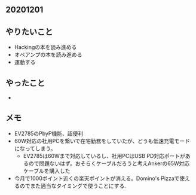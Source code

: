 ## 20201201

## やりたいこと
* Hackingの本を読み進める 
* オペアンプの本を読み進める
* 運動する

## やったこと
* 

## メモ
* EV2785のPbyP機能、超便利
* 60W対応の社用PCを繋いで在宅勤務をしていたが、どうも低速充電モードになってしまう。
  * EV2785は60Wまで対応しているし、社用PCはUSB PD対応ポートがあるので問題ないはず。おそらくケーブルだろうと考えAnkerの65W対応ケーブルを購入した
* 今月で1000ポイント近くの楽天ポイントが消える。Domino's Pizzaで使えるのでまた適当なタイミングで使うことにする.

